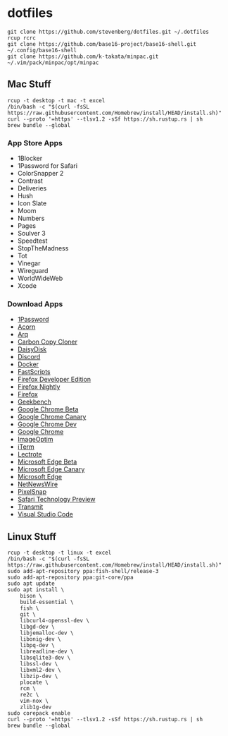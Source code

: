# dotfiles

```
git clone https://github.com/stevenberg/dotfiles.git ~/.dotfiles
rcup rcrc
git clone https://github.com/base16-project/base16-shell.git ~/.config/base16-shell
git clone https://github.com/k-takata/minpac.git ~/.vim/pack/minpac/opt/minpac
```

## Mac Stuff

```
rcup -t desktop -t mac -t excel
/bin/bash -c "$(curl -fsSL https://raw.githubusercontent.com/Homebrew/install/HEAD/install.sh)"
curl --proto '=https' --tlsv1.2 -sSf https://sh.rustup.rs | sh
brew bundle --global
```

### App Store Apps

- 1Blocker
- 1Password for Safari
- ColorSnapper 2
- Contrast
- Deliveries
- Hush
- Icon Slate
- Moom
- Numbers
- Pages
- Soulver 3
- Speedtest
- StopTheMadness
- Tot
- Vinegar
- Wireguard
- WorldWideWeb
- Xcode

### Download Apps

- [1Password](https://support.1password.com/get-the-apps/)
- [Acorn](https://flyingmeat.com/acorn/)
- [Arq](https://www.arqbackup.com)
- [Carbon Copy Cloner](https://bombich.com)
- [DaisyDisk](https://daisydiskapp.com)
- [Discord](https://discord.com)
- [Docker](https://www.docker.com/get-started/)
- [FastScripts](https://redsweater.com/fastscripts/)
- [Firefox Developer Edition](https://www.mozilla.org/en-US/firefox/developer/)
- [Firefox Nightly](https://www.mozilla.org/en-US/firefox/channel/desktop/)
- [Firefox](https://www.mozilla.org/en-US/firefox/new/)
- [Geekbench](https://www.geekbench.com)
- [Google Chrome Beta](https://www.google.com/chrome/beta/)
- [Google Chrome Canary](https://www.google.com/chrome/canary/)
- [Google Chrome Dev](https://www.google.com/chrome/dev/)
- [Google Chrome](https://www.google.com/chrome/)
- [ImageOptim](https://imageoptim.com/mac)
- [iTerm](https://iterm2.com)
- [Lectrote](https://github.com/erkyrath/lectrote/releases)
- [Microsoft Edge Beta](https://www.microsoftedgeinsider.com/en-us/download/beta)
- [Microsoft Edge Canary](https://www.microsoftedgeinsider.com/en-us/download/canary)
- [Microsoft Edge](https://www.microsoft.com/en-us/edge)
- [NetNewsWire](https://netnewswire.com)
- [PixelSnap](https://licenses.maketheweb.io/download/pixelsnap2)
- [Safari Technology Preview](https://developer.apple.com/safari/resources/)
- [Transmit](https://www.panic.com/transmit/)
- [Visual Studio Code](https://code.visualstudio.com/Download)

## Linux Stuff

```
rcup -t desktop -t linux -t excel
/bin/bash -c "$(curl -fsSL https://raw.githubusercontent.com/Homebrew/install/HEAD/install.sh)"
sudo add-apt-repository ppa:fish-shell/release-3
sudo add-apt-repository ppa:git-core/ppa
sudo apt update
sudo apt install \
    bison \
    build-essential \
    fish \
    git \
    libcurl4-openssl-dev \
    libgd-dev \
    libjemalloc-dev \
    libonig-dev \
    libpq-dev \
    libreadline-dev \
    libsqlite3-dev \
    libssl-dev \
    libxml2-dev \
    libzip-dev \
    plocate \
    rcm \
    re2c \
    vim-nox \
    zlib1g-dev
sudo corepack enable
curl --proto '=https' --tlsv1.2 -sSf https://sh.rustup.rs | sh
brew bundle --global
```
